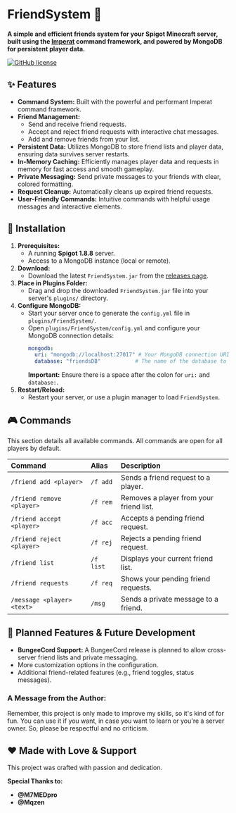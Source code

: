 # FriendSystem 👥

**A simple and efficient friends system for your Spigot Minecraft server, built using the [Imperat](https://github.com/VelixDevelopments/Imperat) command framework, and powered by MongoDB for persistent player data.**

[![GitHub license](https://img.shields.io/badge/license-MIT-blue.svg)](LICENSE)
## ✨ Features

* **Command System:** Built with the powerful and performant Imperat command framework.
* **Friend Management:**
    * Send and receive friend requests.
    * Accept and reject friend requests with interactive chat messages.
    * Add and remove friends from your list.
* **Persistent Data:** Utilizes MongoDB to store friend lists and player data, ensuring data survives server restarts.
* **In-Memory Caching:** Efficiently manages player data and requests in memory for fast access and smooth gameplay.
* **Private Messaging:** Send private messages to your friends with clear, colored formatting.
* **Request Cleanup:** Automatically cleans up expired friend requests.
* **User-Friendly Commands:** Intuitive commands with helpful usage messages and interactive elements.

## 🚀 Installation

1.  **Prerequisites:**
    * A running **Spigot 1.8.8** server.
    * Access to a MongoDB instance (local or remote).
2.  **Download:**
    * Download the latest `FriendSystem.jar` from the [releases page](https://github.com/Ch2mpion/FriendSystem/releases/tag/Plugin).
3.  **Place in Plugins Folder:**
    * Drag and drop the downloaded `FriendSystem.jar` file into your server's `plugins/` directory.
4.  **Configure MongoDB:**
    * Start your server once to generate the `config.yml` file in `plugins/FriendSystem/`.
    * Open `plugins/FriendSystem/config.yml` and configure your MongoDB connection details:
        ```yaml
        mongodb:
          uri: "mongodb://localhost:27017" # Your MongoDB connection URI
          database: "friendsDB"           # The name of the database to use
        ```
        **Important:** Ensure there is a space after the colon for `uri:` and `database:`.
5.  **Restart/Reload:**
    * Restart your server, or use a plugin manager to load `FriendSystem`.


## 🎮 Commands

This section details all available commands. All commands are open for all players by default.

| Command                   | Alias    | Description                            |
| :------------------------ | :------- | :------------------------------------- |
| `/friend add <player>`    | `/f add` | Sends a friend request to a player.    |
| `/friend remove <player>` | `/f rem` | Removes a player from your friend list. |
| `/friend accept <player>` | `/f acc` | Accepts a pending friend request.      |
| `/friend reject <player>` | `/f rej` | Rejects a pending friend request.      |
| `/friend list`            | `/f list`| Displays your current friend list.     |
| `/friend requests`        | `/f req` | Shows your pending friend requests.    |
| `/message <player> <text>`| `/msg`   | Sends a private message to a friend.   |


## 🚧 Planned Features & Future Development

* **BungeeCord Support:** A BungeeCord release is planned to allow cross-server friend lists and private messaging.
* More customization options in the configuration.
* Additional friend-related features (e.g., friend toggles, status messages).

### A Message from the Author:

Remember, this project is only made to improve my skills, so it's kind of for fun. You can use it if you want, in case you want to learn or you're a server owner. So, please be respectful and no criticism.

## ❤️ Made with Love & Support

This project was crafted with passion and dedication.

**Special Thanks to:**
* **@M7MEDpro**
* **@Mqzen**
